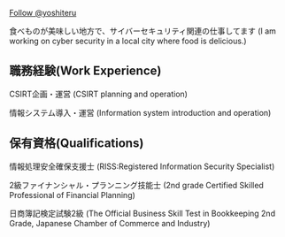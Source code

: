 <a href="https://twitter.com/yoshiteru?ref_src=twsrc%5Etfw" class="twitter-follow-button" data-show-count="false">Follow @yoshiteru</a><script async src="https://platform.twitter.com/widgets.js" charset="utf-8"></script>

食べものが美味しい地方で、サイバーセキュリティ関連の仕事してます
(I am working on cyber security in a local city where food is delicious.)

## 職務経験(Work Experience)
CSIRT企画・運営
(CSIRT planning and operation)

情報システム導入・運営
(Information system introduction and operation)

## 保有資格(Qualifications)
情報処理安全確保支援士
(RISS:Registered Information Security Specialist)

2級ファイナンシャル・プランニング技能士
(2nd grade Certified Skilled Professional of Financial Planning)

日商簿記検定試験2級
(The Official Business Skill Test in Bookkeeping 2nd Grade, Japanese Chamber of Commerce and Industry)